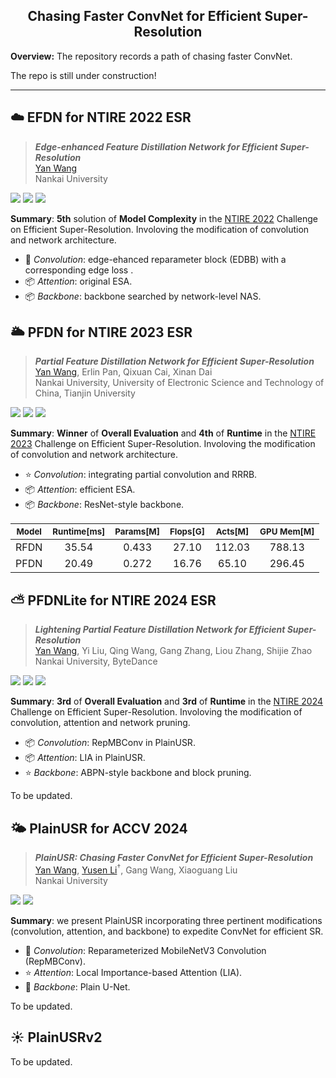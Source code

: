 
## <div align="center"> Chasing Faster ConvNet for Efficient Super-Resolution </div>

**Overview:** The repository records a path of chasing faster ConvNet.

The repo is still under construction!

---

☁️ EFDN for NTIRE 2022 ESR
---
> ***Edge-enhanced Feature Distillation Network for Efficient Super-Resolution*** \
> [Yan Wang](https://scholar.google.com/citations?user=SXIehvoAAAAJ&hl=en) \
> Nankai University

<a href="https://arxiv.org/abs/2204.08759" alt="arXiv">
    <img src="https://img.shields.io/badge/arXiv-2204.08759-b31b1b.svg?style=flat" /></a>
<a href="https://data.vision.ee.ethz.ch/cvl/ntire22/posters/Wang_Edge_074-poster-Edge-enhanced%20Feature%20Distillation%20Network%20for%20Efficient%20Super-Resolution.pdf" alt="Poster">
    <img src="https://img.shields.io/badge/poster-NTIRE 2022-brightgreen" /></a> 
<a href="https://github.com/icandle/EFDN" alt="Poster">
    <img src="https://img.shields.io/endpoint.svg?url=https%3A%2F%2Factions-badge.atrox.dev%2Fatrox%2Fsync-dotenv%2Fbadge%3Fref%3Dmaster&style=flat" /></a>
</p>


**Summary**: **5th** solution of **Model Complexity** in the [NTIRE 2022](https://cvlai.net/ntire/2022/) Challenge on Efficient Super-Resolution. Involoving the modification of convolution and network architecture.
- 🌟 *Convolution*: edge-ehanced reparameter block (EDBB) with a corresponding edge loss .
- 📦 *Attention*: original ESA.
- 📦 *Backbone*: backbone searched by network-level NAS.



🌥️ PFDN for NTIRE 2023 ESR
---
> ***Partial Feature Distillation Network for Efficient Super-Resolution*** \
> [Yan Wang](https://scholar.google.com/citations?user=SXIehvoAAAAJ&hl=en), Erlin Pan, Qixuan Cai, Xinan Dai \
> Nankai University, University of Electronic Science and Technology of China, Tianjin University

<a href="https://openaccess.thecvf.com/content/CVPR2023W/NTIRE/papers/Li_NTIRE_2023_Challenge_on_Efficient_Super-Resolution_Methods_and_Results_CVPRW_2023_paper" alt="Report">
    <img src="https://img.shields.io/badge/report-NTIRE 2023-367DBD" /></a>
<a href="https://github.com/icandle/PlainUSR/blob/main/factsheet/08-PFDN-Factsheet.pdf">
    <img src="https://img.shields.io/badge/docs-factsheet-8A2BE2" /></a>
<a href="https://github.com/icandle/PlainUSR/blob/main/models/team08_PFDN.py" alt="Report">
    <img src="https://img.shields.io/endpoint.svg?url=https%3A%2F%2Factions-badge.atrox.dev%2Fatrox%2Fsync-dotenv%2Fbadge%3Fref%3Dmaster&style=flat" /></a>
</p>

**Summary**: **Winner** of **Overall Evaluation** and **4th** of **Runtime** in the [NTIRE 2023](https://cvlai.net/ntire/2023/) Challenge on Efficient Super-Resolution. Involoving the modification of convolution and network architecture.
- ⭐️ *Convolution*: integrating partial convolution and RRRB.
- 📦 *Attention*: efficient ESA.
- 📦 *Backbone*: ResNet-style backbone.


| <sub> Model </sub> | <sub> Runtime[ms] </sub> | <sub> Params[M] </sub> | <sub> Flops[G] </sub> |  <sub> Acts[M] </sub> | <sub> GPU Mem[M] </sub> |
|  :----:  | :----:  |  :----:  | :----:  |  :----:  | :----:  |
|  RFDN  | 35.54  |  0.433  | 27.10  |  112.03  | 788.13  |
|  PFDN  | 20.49  |  0.272  | 16.76  |  65.10  | 296.45  |

⛅️ PFDNLite for NTIRE 2024 ESR
---
> ***Lightening Partial Feature Distillation Network for Efficient Super-Resolution*** \
> [Yan Wang](https://scholar.google.com/citations?user=SXIehvoAAAAJ&hl=en), Yi Liu, Qing Wang, Gang Zhang, Liou Zhang, Shijie Zhao \
> Nankai University, ByteDance

<a href="https://openaccess.thecvf.com/content/CVPR2024W/NTIRE/papers/Ren_The_Ninth_NTIRE_2024_Efficient_Super-Resolution_Challenge_Report_CVPRW_2024_paper.pdf" alt="Report">
    <img src="https://img.shields.io/badge/report-NTIRE 2024-367DBD" /></a>
<a href="https://github.com/icandle/BSR/blob/main/factsheet/NTIRE_2024_ESR.pdf">
    <img src="https://img.shields.io/badge/docs-factsheet-8A2BE2" /></a>
<a href="https://github.com/icandle/BSR" alt="Report">
    <img src="https://img.shields.io/endpoint.svg?url=https%3A%2F%2Factions-badge.atrox.dev%2Fatrox%2Fsync-dotenv%2Fbadge%3Fref%3Dmaster&style=flat" /></a>
</p> 

**Summary**: **3rd** of **Overall Evaluation** and **3rd** of **Runtime** in the [NTIRE 2024](https://cvlai.net/ntire/2024/) Challenge on Efficient Super-Resolution. Involoving the modification of convolution, attention and network pruning.
- 📦 *Convolution*: RepMBConv in PlainUSR.
- 📦 *Attention*: LIA in PlainUSR.
- ⭐️ *Backbone*: ABPN-style backbone and block pruning.

To be updated.

🌤️ PlainUSR for ACCV 2024
---
> ***PlainUSR: Chasing Faster ConvNet for Efficient Super-Resolution*** \
> [Yan Wang](https://scholar.google.com/citations?user=SXIehvoAAAAJ&hl=en), [Yusen Li](https://scholar.google.com/citations?user=4EJ9aekAAAAJ&hl=en&oi=ao)<sup>†</sup>, Gang Wang, Xiaoguang Liu \
> Nankai University 

<a href="https://arxiv.org/abs/2409.13435" alt="arXiv">
    <img src="https://img.shields.io/badge/arXiv-2409.13435-b31b1b.svg?style=flat" /></a>
<a href="https://github.com/icandle/PlainUSR/blob/main/LICENSE" alt="license">
    <img src="https://img.shields.io/badge/license-MIT--License-%23B7A800" /></a>
</p>

**Summary**:  we present PlainUSR incorporating three pertinent modifications (convolution, attention, and backbone) to expedite ConvNet for efficient SR.
- 🌟 *Convolution*: Reparameterized MobileNetV3 Convolution (RepMBConv).
- ⭐️ *Attention*: Local Importance-based Attention (LIA).
- 🌟 *Backbone*: Plain U-Net.


To be updated.

☀️ PlainUSRv2 
---

To be updated.


